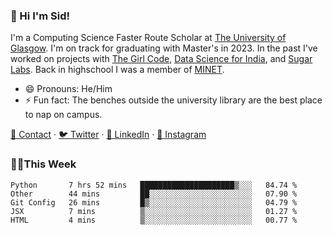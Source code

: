 ### 👋 Hi I'm Sid!
I'm a Computing Science Faster Route Scholar at [The University of Glasgow](https://gla.ac.uk). I'm on track for graduating with Master's in 2023. In the past I've worked on projects with [The Girl Code](https://thegirlcode.co/), [Data Science for India](), and [Sugar Labs](https://sugarlabs.org/). Back in highschool I was a member of [MINET](https://minet.co/). 

- 😄 Pronouns: He/Him
- ⚡ Fun fact: The benches outside the university library are the best place to nap on campus.

[📇 Contact](https://sid.gg/) · [🐦 Twitter](https://twitter.com/scholaronroad) · [👔 LinkedIn](https://linkedin.com/in/sidhant-bhavnani) · [📸 Instagram](https://www.instagram.com/bhavnani.pvt/) 

### 👨‍💻This Week
<!--START_SECTION:waka-->
```text
Python       7 hrs 52 mins   █████████████████████▒░░░   84.74 % 
Other        44 mins         ██░░░░░░░░░░░░░░░░░░░░░░░   07.90 % 
Git Config   26 mins         █▒░░░░░░░░░░░░░░░░░░░░░░░   04.79 % 
JSX          7 mins          ▒░░░░░░░░░░░░░░░░░░░░░░░░   01.27 % 
HTML         4 mins          ▒░░░░░░░░░░░░░░░░░░░░░░░░   00.77 % 
```
<!--END_SECTION:waka-->
